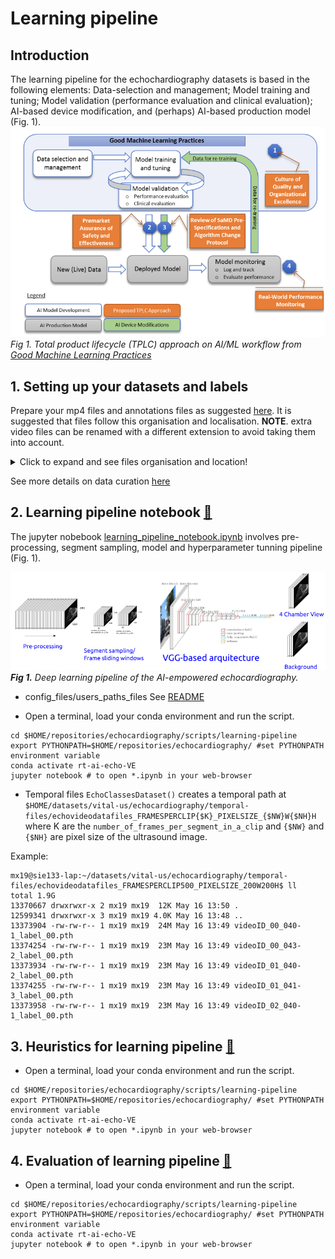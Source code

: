 # Learning pipeline
## Introduction 
The learning pipeline for the echochardiography datasets is based in the following elements: 
Data-selection and management; Model training and tuning; Model validation (performance evaluation and clinical evaluation); AI-based device modification, and (perhaps) AI-based production model (Fig. 1).   
![fig](../../docs/figures/fig2-good-ml-dl-practices.png)   
_Fig 1. Total product lifecycle (TPLC) approach on AI/ML workflow from [Good Machine Learning Practices](https://www.fda.gov/media/122535/download)_

## 1. Setting up your datasets and labels
Prepare your mp4 files and annotations files as suggested [here](../curation-selection-validation). 
It is suggested that files follow this organisation and localisation.
**NOTE**. extra video files can be renamed with a different extension to avoid taking them into account.

<details>
  <summary>Click to expand and see files organisation and location! </summary>
  
```
$ cd /media/mx19/vitaluskcl/datasets/echocardiography/videos-echo-annotated-ALL
$ tree -s
.
├── [       4096]  01NVb-003-050
│   ├── [       4096]  T1
│   │   ├── [        986]  01NVb-003-050-1-4CV.json
│   │   └── [ 1803334463]  01NVb-003-050-1 echo.mp4
│   ├── [       4096]  T2
│   │   ├── [        988]  01NVb-003-050-2-4CV.json
│   │   └── [ 1752445210]  01NVb-003-050-2 echo.mp4
│   └── [       4096]  T3
│       ├── [        987]  01NVb-003-050-3-4CV.json
│       └── [ 1062609410]  01NVb-003-050-3 echo.mp4
├── [       4096]  01NVb-003-051
│   ├── [       4096]  T1
│   │   ├── [        986]  01NVb-003-051-1-4CV.json
│   │   └── [  826247505]  01NVb-003-051-1 echo.mp4
│   ├── [       4096]  T2
│   │   ├── [        988]  01NVb-003-051-2-4CV.json
│   │   └── [ 1234164657]  01NVb-003-051-2 echo.mp4
│   └── [       4096]  T3
│       ├── [        906]  01NVb-003-051-3-4CV.json
│       └── [ 1198707159]  01NVb-003-051-3 echo.mp4
```
</details> 

See more details on data curation [here](../../data)

## 2. Learning pipeline notebook [:notebook:](learning_pipeline.py)
The jupyter nobebook [learning_pipeline_notebook.ipynb](learning_pipeline_notebook.ipynb) involves pre-processing, segment sampling, model and hyperparameter tunning pipeline (Fig. 1).

![fig](../../docs/figures/DL-pipeline.png)       
_**Fig 1.** Deep learning pipeline of the AI-empowered echocardiography._

* config_files/users_paths_files
See [README](../config_files/users_paths_files)

* Open a terminal, load your conda environment and run the script.
```
cd $HOME/repositories/echocardiography/scripts/learning-pipeline
export PYTHONPATH=$HOME/repositories/echocardiography/ #set PYTHONPATH environment variable
conda activate rt-ai-echo-VE 
jupyter notebook # to open *.ipynb in your web-browser
```

* Temporal files
`EchoClassesDataset()` creates a temporal path at 
`$HOME/datasets/vital-us/echocardiography/temporal-files/echovideodatafiles_FRAMESPERCLIP{$K}_PIXELSIZE_{$NW}W{$NH}H` 
where K are the `number_of_frames_per_segment_in_a_clip` and `{$NW}` and `{$NH}` are pixel size of the ultrasound image.

Example:
```
mx19@sie133-lap:~/datasets/vital-us/echocardiography/temporal-files/echovideodatafiles_FRAMESPERCLIP500_PIXELSIZE_200W200H$ ll
total 1.9G
13370667 drwxrwxr-x 2 mx19 mx19  12K May 16 13:50 .
12599341 drwxrwxr-x 3 mx19 mx19 4.0K May 16 13:48 ..
13373904 -rw-rw-r-- 1 mx19 mx19  24M May 16 13:49 videoID_00_040-1_label_00.pth
13374254 -rw-rw-r-- 1 mx19 mx19  23M May 16 13:49 videoID_00_043-2_label_00.pth
13373934 -rw-rw-r-- 1 mx19 mx19  23M May 16 13:49 videoID_01_040-2_label_00.pth
13374255 -rw-rw-r-- 1 mx19 mx19  23M May 16 13:49 videoID_01_041-3_label_00.pth
13373958 -rw-rw-r-- 1 mx19 mx19  23M May 16 13:49 videoID_02_040-1_label_00.pth
```

## 3. Heuristics for learning pipeline [:notebook:](heuristics_learning_pipeline_notebook.ipynb)
* Open a terminal, load your conda environment and run the script.
```
cd $HOME/repositories/echocardiography/scripts/learning-pipeline
export PYTHONPATH=$HOME/repositories/echocardiography/ #set PYTHONPATH environment variable
conda activate rt-ai-echo-VE 
jupyter notebook # to open *.ipynb in your web-browser
```

## 4. Evaluation of learning pipeline [:notebook:](evaluation_of_learning_pipeline_notebook.ipynb)
* Open a terminal, load your conda environment and run the script.
```
cd $HOME/repositories/echocardiography/scripts/learning-pipeline
export PYTHONPATH=$HOME/repositories/echocardiography/ #set PYTHONPATH environment variable
conda activate rt-ai-echo-VE 
jupyter notebook # to open *.ipynb in your web-browser
```